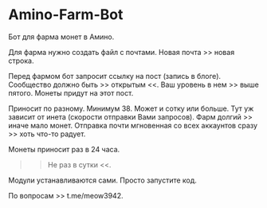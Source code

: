 # Amino-Farm-Bot
Бот для фарма монет в Амино. 

Для фарма нужно создать файл с почтами.
Новая почта >> новая строка. 

Перед фармом бот запросит ссылку на пост (запись в блоге).
Сообщество должно быть >> открытым <<.
Ваш уровень в нем >> выше пятого.
Монеты придут на этот пост.

Приносит по разному. Минимум 38. Может и сотку или больше. Тут уж зависит от инета (скорости отправки Вами запросов).
Фарм долгий >> иначе мало монет. 
Отправка почти мгновенная со всех аккаунтов сразу >> хоть что-то радует. 

Монеты приносит раз в 24 часа.
>> Не раз в сутки <<.

Модули устанавливаются сами.
Просто запустите код. 

По вопросам >> t.me/meow3942.

